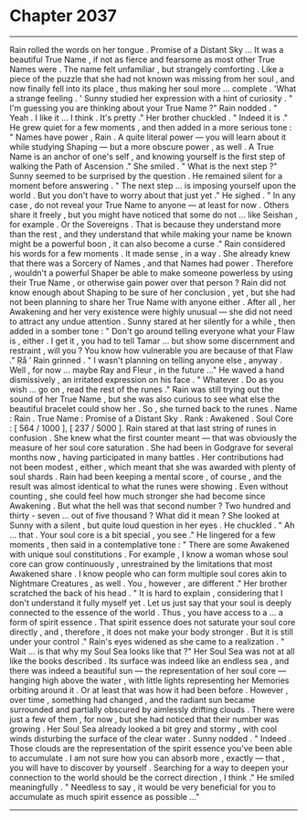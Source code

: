 
# Chapter 2037


---

Rain rolled the words on her tongue .
Promise of a Distant Sky …
It was a beautiful True Name , if not as fierce and fearsome as most other True Names were .
The name felt unfamiliar , but strangely comforting . Like a piece of the puzzle that she had not known was missing from her soul , and now finally fell into its place , thus making her soul more … complete .
'What a strange feeling . '
Sunny studied her expression with a hint of curiosity .
" I'm guessing you are thinking about your True Name ?"
Rain nodded .
" Yeah . I like it … I think . It's pretty ."
Her brother chuckled .
" Indeed it is ."
He grew quiet for a few moments , and then added in a more serious tone :
" Names have power , Rain . A quite literal power — you will learn about it while studying Shaping — but a more obscure power , as well . A True Name is an anchor of one's self , and knowing yourself is the first step of walking the Path of Ascension ."
She smiled .
" What is the next step ?"
Sunny seemed to be surprised by the question . He remained silent for a moment before answering .
" The next step … is imposing yourself upon the world . But you don't have to worry about that just yet ."
He sighed .
" In any case , do not reveal your True Name to anyone — at least for now . Others share it freely , but you might have noticed that some do not … like Seishan , for example . Or the Sovereigns . That is because they understand more than the rest , and they understand that while making your name be known might be a powerful boon , it can also become a curse ."
Rain considered his words for a few moments .
It made sense , in a way . She already knew that there was a Sorcery of Names , and that Names had power . Therefore , wouldn't a powerful Shaper be able to make someone powerless by using their True Name , or otherwise gain power over that person ?
Rain did not know enough about Shaping to be sure of her conclusion , yet , but she had not been planning to share her True Name with anyone either . After all , her Awakening and her very existence were highly unusual — she did not need to attract any undue attention .
Sunny stared at her silently for a while , then added in a somber tone :
" Don't go around telling everyone what your Flaw is , either . I get it , you had to tell Tamar … but show some discernment and restraint , will you ? You know how vulnerable you are because of that Flaw ." Ṛå ’
Rain grinned .
" I wasn't planning on telling anyone else , anyway . Well , for now … maybe Ray and Fleur , in the future …"
He waved a hand dismissively , an irritated expression on his face .
" Whatever . Do as you wish … go on , read the rest of the runes ."
Rain was still trying out the sound of her True Name , but she was also curious to see what else the beautiful bracelet could show her .
So , she turned back to the runes .
Name : Rain .
True Name : Promise of a Distant Sky .
Rank : Awakened .
Soul Core : [ 564 / 1000 ], [ 237 / 5000 ].
Rain stared at that last string of runes in confusion .
She knew what the first counter meant — that was obviously the measure of her soul core saturation . She had been in Godgrave for several months now , having participated in many battles . Her contributions had not been modest , either , which meant that she was awarded with plenty of soul shards .
Rain had been keeping a mental score , of course , and the result was almost identical to what the runes were showing . Even without counting , she could feel how much stronger she had become since Awakening .
But what the hell was that second number ?
Two hundred and thirty - seven … out of five thousand ? What did it mean ?
She looked at Sunny with a silent , but quite loud question in her eyes .
He chuckled .
" Ah … that . Your soul core is a bit special , you see ."
He lingered for a few moments , then said in a contemplative tone :
" There are some Awakened with unique soul constitutions . For example , I know a woman whose soul core can grow continuously , unrestrained by the limitations that most Awakened share . I know people who can form multiple soul cores akin to Nightmare Creatures , as well . You , however , are different ."
Her brother scratched the back of his head .
" It is hard to explain , considering that I don't understand it fully myself yet . Let us just say that your soul is deeply connected to the essence of the world . Thus , you have access to a … a form of spirit essence . That spirit essence does not saturate your soul core directly , and , therefore , it does not make your body stronger . But it is still under your control ."
Rain's eyes widened as she came to a realization .
" Wait … is that why my Soul Sea looks like that ?"
Her Soul Sea was not at all like the books described . Its surface was indeed like an endless sea , and there was indeed a beautiful sun — the representation of her soul core — hanging high above the water , with little lights representing her Memories orbiting around it .
Or at least that was how it had been before .
However , over time , something had changed , and the radiant sun became surrounded and partially obscured by aimlessly drifting clouds . There were just a few of them , for now , but she had noticed that their number was growing .
Her Soul Sea already looked a bit grey and stormy , with cool winds disturbing the surface of the clear water .
Sunny nodded .
" Indeed . Those clouds are the representation of the spirit essence you've been able to accumulate . I am not sure how you can absorb more , exactly — that , you will have to discover by yourself . Searching for a way to deepen your connection to the world should be the correct direction , I think ."
He smiled meaningfully .
" Needless to say , it would be very beneficial for you to accumulate as much spirit essence as possible …"

---

